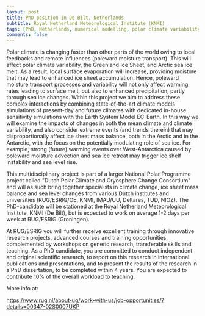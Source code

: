 ```yaml
---
layout: post
title: PhD position in De Bilt, Netherlands
subtitle: Royal Netherland Meteorological Institute (KNMI)
tags: [PhD, Netherlands, numerical modelling, polar climate variability, sea ice]
comments: false
---
```

Polar climate is changing faster than other parts of the world owing to local feedbacks and remote influences (poleward moisture transport). This will affect polar climate variability, the Greenland Ice Sheet, and Arctic sea ice melt. As a result, local surface evaporation will increase, providing moisture that may lead to enhanced ice sheet accumulation. Hence, poleward moisture transport processes and variability will not only affect warming rates leading to surface melt, but also to enhanced precipitation, partly through sea ice changes. Within this project we aim to address these complex interactions by combining state-of-the-art climate models simulations of present-day and future climates with dedicated in-house sensitivity simulations with the Earth System Model EC-Earth. In this way we will examine the impacts of changes in both the mean climate and climate variability, and also consider extreme events (and trends therein) that may disproportionally affect ice sheet mass balance, both in the Arctic and in the Antarctic, with the focus on the potentially modulating role of sea ice. For example, strong (future) warming events over West-Antarctica caused by poleward moisture advection and sea ice retreat may trigger ice shelf instability and sea level rise.

This multidisciplinary project is part of a larger National Polar Programme project called "Dutch Polar Climate and Cryosphere Change Consortium" and will as such bring together specialists in climate change, ice sheet mass balance and sea level changes from various Dutch institutes and universities (RUG/ESRIG/OE, KNMI, IMAU/UU, Deltares, TUD, NIOZ). The PhD-candidate will be stationed at the Royal Netherland Meteorological Institute, KNMI (De Bilt), but is expected to work on average 1-2 days per week at RUG/ESRIG (Groningen).

At RUG/ESRIG you will further receive excellent training through innovative research projects, advanced courses and training opportunities, complemented by workshops on generic research, transferable skills and teaching. As a PhD candidate, you are committed to conduct independent and original scientific research, to report on this research in international publications and presentations, and to present the results of the research in a PhD dissertation, to be completed within 4 years. You are expected to contribute 10% of the overall workload to teaching.

More info at:

https://www.rug.nl/about-ug/work-with-us/job-opportunities/?details=00347-02S0007UKP
